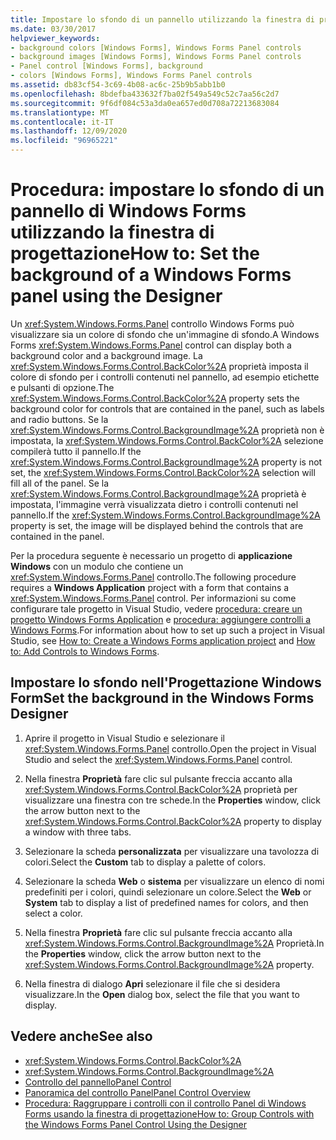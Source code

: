 ```yaml
---
title: Impostare lo sfondo di un pannello utilizzando la finestra di progettazione
ms.date: 03/30/2017
helpviewer_keywords:
- background colors [Windows Forms], Windows Forms Panel controls
- background images [Windows Forms], Windows Forms Panel controls
- Panel control [Windows Forms], background
- colors [Windows Forms], Windows Forms Panel controls
ms.assetid: db83cf54-3c69-4b08-ac6c-25b9b5abb1b0
ms.openlocfilehash: 8bdefba433632f7ba02f549a549c52c7aa56c2d7
ms.sourcegitcommit: 9f6df084c53a3da0ea657ed0d708a72213683084
ms.translationtype: MT
ms.contentlocale: it-IT
ms.lasthandoff: 12/09/2020
ms.locfileid: "96965221"
---
```

# <a name="how-to-set-the-background-of-a-windows-forms-panel-using-the-designer"></a><span data-ttu-id="63542-102">Procedura: impostare lo sfondo di un pannello di Windows Forms utilizzando la finestra di progettazione</span><span class="sxs-lookup"><span data-stu-id="63542-102">How to: Set the background of a Windows Forms panel using the Designer</span></span>

<span data-ttu-id="63542-103">Un <xref:System.Windows.Forms.Panel> controllo Windows Forms può visualizzare sia un colore di sfondo che un'immagine di sfondo.</span><span class="sxs-lookup"><span data-stu-id="63542-103">A Windows Forms <xref:System.Windows.Forms.Panel> control can display both a background color and a background image.</span></span> <span data-ttu-id="63542-104">La <xref:System.Windows.Forms.Control.BackColor%2A> proprietà imposta il colore di sfondo per i controlli contenuti nel pannello, ad esempio etichette e pulsanti di opzione.</span><span class="sxs-lookup"><span data-stu-id="63542-104">The <xref:System.Windows.Forms.Control.BackColor%2A> property sets the background color for controls that are contained in the panel, such as labels and radio buttons.</span></span> <span data-ttu-id="63542-105">Se la <xref:System.Windows.Forms.Control.BackgroundImage%2A> proprietà non è impostata, la <xref:System.Windows.Forms.Control.BackColor%2A> selezione compilerà tutto il pannello.</span><span class="sxs-lookup"><span data-stu-id="63542-105">If the <xref:System.Windows.Forms.Control.BackgroundImage%2A> property is not set, the <xref:System.Windows.Forms.Control.BackColor%2A> selection will fill all of the panel.</span></span> <span data-ttu-id="63542-106">Se la <xref:System.Windows.Forms.Control.BackgroundImage%2A> proprietà è impostata, l'immagine verrà visualizzata dietro i controlli contenuti nel pannello.</span><span class="sxs-lookup"><span data-stu-id="63542-106">If the <xref:System.Windows.Forms.Control.BackgroundImage%2A> property is set, the image will be displayed behind the controls that are contained in the panel.</span></span>

<span data-ttu-id="63542-107">Per la procedura seguente è necessario un progetto di **applicazione Windows** con un modulo che contiene un <xref:System.Windows.Forms.Panel> controllo.</span><span class="sxs-lookup"><span data-stu-id="63542-107">The following procedure requires a **Windows Application** project with a form that contains a <xref:System.Windows.Forms.Panel> control.</span></span> <span data-ttu-id="63542-108">Per informazioni su come configurare tale progetto in Visual Studio, vedere [procedura: creare un progetto Windows Forms Application](/visualstudio/ide/step-1-create-a-windows-forms-application-project) e [procedura: aggiungere controlli a Windows Forms](how-to-add-controls-to-windows-forms.md).</span><span class="sxs-lookup"><span data-stu-id="63542-108">For information about how to set up such a project in Visual Studio, see [How to: Create a Windows Forms application project](/visualstudio/ide/step-1-create-a-windows-forms-application-project) and [How to: Add Controls to Windows Forms](how-to-add-controls-to-windows-forms.md).</span></span>

## <a name="set-the-background-in-the-windows-forms-designer"></a><span data-ttu-id="63542-109">Impostare lo sfondo nell'Progettazione Windows Form</span><span class="sxs-lookup"><span data-stu-id="63542-109">Set the background in the Windows Forms Designer</span></span>

1. <span data-ttu-id="63542-110">Aprire il progetto in Visual Studio e selezionare il <xref:System.Windows.Forms.Panel> controllo.</span><span class="sxs-lookup"><span data-stu-id="63542-110">Open the project in Visual Studio and select the <xref:System.Windows.Forms.Panel> control.</span></span>

2. <span data-ttu-id="63542-111">Nella finestra **Proprietà** fare clic sul pulsante freccia accanto alla <xref:System.Windows.Forms.Control.BackColor%2A> proprietà per visualizzare una finestra con tre schede.</span><span class="sxs-lookup"><span data-stu-id="63542-111">In the **Properties** window, click the arrow button next to the <xref:System.Windows.Forms.Control.BackColor%2A> property to display a window with three tabs.</span></span>

3. <span data-ttu-id="63542-112">Selezionare la scheda **personalizzata** per visualizzare una tavolozza di colori.</span><span class="sxs-lookup"><span data-stu-id="63542-112">Select the **Custom** tab to display a palette of colors.</span></span>

4. <span data-ttu-id="63542-113">Selezionare la scheda **Web** o **sistema** per visualizzare un elenco di nomi predefiniti per i colori, quindi selezionare un colore.</span><span class="sxs-lookup"><span data-stu-id="63542-113">Select the **Web** or **System** tab to display a list of predefined names for colors, and then select a color.</span></span>

5. <span data-ttu-id="63542-114">Nella finestra **Proprietà** fare clic sul pulsante freccia accanto alla <xref:System.Windows.Forms.Control.BackgroundImage%2A> Proprietà.</span><span class="sxs-lookup"><span data-stu-id="63542-114">In the **Properties** window, click the arrow button next to the <xref:System.Windows.Forms.Control.BackgroundImage%2A> property.</span></span>

6. <span data-ttu-id="63542-115">Nella finestra di dialogo **Apri** selezionare il file che si desidera visualizzare.</span><span class="sxs-lookup"><span data-stu-id="63542-115">In the **Open** dialog box, select the file that you want to display.</span></span>

## <a name="see-also"></a><span data-ttu-id="63542-116">Vedere anche</span><span class="sxs-lookup"><span data-stu-id="63542-116">See also</span></span>

- <xref:System.Windows.Forms.Control.BackColor%2A>
- <xref:System.Windows.Forms.Control.BackgroundImage%2A>
- [<span data-ttu-id="63542-117">Controllo del pannello</span><span class="sxs-lookup"><span data-stu-id="63542-117">Panel Control</span></span>](panel-control-windows-forms.md)
- [<span data-ttu-id="63542-118">Panoramica del controllo Panel</span><span class="sxs-lookup"><span data-stu-id="63542-118">Panel Control Overview</span></span>](panel-control-overview-windows-forms.md)
- [<span data-ttu-id="63542-119">Procedura: Raggruppare i controlli con il controllo Panel di Windows Forms usando la finestra di progettazione</span><span class="sxs-lookup"><span data-stu-id="63542-119">How to: Group Controls with the Windows Forms Panel Control Using the Designer</span></span>](group-controls-with-wf-panel-control-using-the-designer.md)
